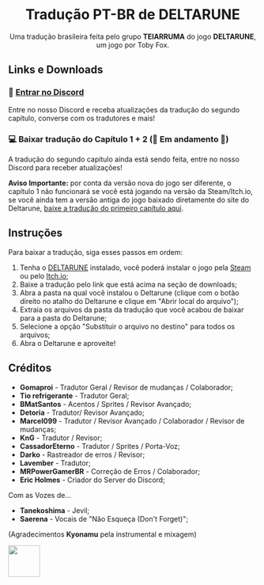 <div align="center">
<h1>Tradução PT-BR de DELTARUNE</h1>
<p>Uma tradução brasileira feita pelo grupo <b>TEIARRUMA</b> do jogo <b>DELTARUNE</b>, um jogo por Toby Fox. <br>
</div>

## Links e Downloads
### 🔗 [Entrar no Discord](https://discord.gg/UQUMkrb46c)
Entre no nosso Discord e receba atualizações da tradução do segundo capítulo, converse com os tradutores e mais!

### 💻 Baixar tradução do Capítulo 1 + 2 (🚧 Em andamento 🚧)
A tradução do segundo capítulo ainda está sendo feita, entre no nosso Discord para receber atualizações!

**Aviso Importante:** por conta da versão nova do jogo ser diferente, o capítulo 1 não funcionará se você está jogando na versão da Steam/Itch.io, se você ainda tem a versão antiga do jogo baixado diretamente do site do Deltarune, [baixe a tradução do primeiro capítulo aqui](https://github.com/Gamepreie/deltarune-traducao/releases/download/Capitulo1/DeltarunePTBR-Cap1.zip).

## Instruções
Para baixar a tradução, siga esses passos em ordem:

1. Tenha o [DELTARUNE](https://www.deltarune.com/) instalado, você poderá instalar o jogo pela [Steam](https://store.steampowered.com/app/1671210) ou pelo [Itch.io](https://tobyfox.itch.io/deltarune);
2. Baixe a tradução pelo link que está acima na seção de downloads;
3. Abra a pasta na qual você instalou o Deltarune (clique com o botão direito no atalho do Deltarune e clique em "Abrir local do arquivo");
4. Extraia os arquivos da pasta da tradução que você acabou de baixar para a pasta do Deltarune;
5. Selecione a opção "Substituir o arquivo no destino" para todos os arquivos;
6. Abra o Deltarune e aproveite!

## Créditos

- **Gomaproi** - Tradutor Geral / Revisor de mudanças / Colaborador;
- **Tio refrigerante** - Tradutor Geral;
- **BMatSantos** - Acentos / Sprites / Revisor Avançado;
- **Detoria** - Tradutor/ Revisor Avançado;
- **Marcel099** - Tradutor / Revisor Avançado / Colaborador / Revisor de mudanças;
- **KnG** - Tradutor / Revisor;
- **CassadorEterno** - Tradutor / Sprites / Porta-Voz;
- **Darko** - Rastreador de erros / Revisor;
- **Lavember** - Tradutor;
- **MRPowerGamerBR** - Correção de Erros / Colaborador;
- **Eric Holmes** - Criador do Server do Discord;

Com as Vozes de...

- **Tanekoshima** - Jevil;
- **Saerena** - Vocais de "Não Esqueça (Don't Forget)";

(Agradecimentos **Kyonamu** pela instrumental e mixagem)

<img width="64" height="64" src="https://user-images.githubusercontent.com/28575885/134047058-652bd587-e9af-4e84-b0cd-e99c2b4ecad7.png">
